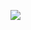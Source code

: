 [![](https://jitpack.io/v/abdnezar/EasyPrefsLibrary.svg)](https://jitpack.io/#abdnezar/EasyPrefsLibrary)
